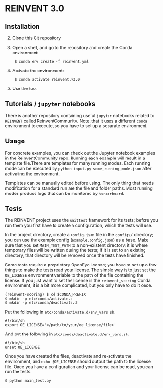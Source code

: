 REINVENT 3.0
=================================================================================================================


Installation
-------------


2. Clone this Git repository
3. Open a shell, and go to the repository and create the Conda environment:
   
        $ conda env create -f reinvent.yml

4. Activate the environment:
   
        $ conda activate reinvent.v3.0

5. Use the tool.
     

Tutorials / `jupyter` notebooks
-----
There is another repository containing useful `jupyter` notebooks related to `REINVENT` 
called [ReinventCommunity](https://github.com/MolecularAI/ReinventCommunity). Note, that it uses a
different `conda` environment to execute, so you have to set up a separate environment.


Usage
-----

For concrete examples, you can check out the Jupyter notebook examples in the ReinventCommunity repo.
Running each example will result in a template file.There are templates for many running modes. 
Each running mode can be executed by `python input.py some_running_mode.json` after activating the environment.
    
   Templates can be manually edited before using. The only thing that needs modification for a standard run are the file 
   and folder paths. Most running modes produce logs that can be monitored by `tensorboard`.


Tests 
-----
The REINVENT project uses the `unittest` framework for its tests; before you run them you first have to create a 
configuration, which the tests will use.

In the project directory, create a `config.json` file in the `configs/` directory; you can use the example 
config (`example.config.json`) as a base.  Make sure that you set `MAIN_TEST_PATH` to a non-existent directory; it
is where temporary files will be written during the tests; if it is set to an existing directory, that directory 
will be removed once the tests have finished.

Some tests require a proprietary OpenEye license; you have to set up a few things to make the tests read your
license.  The simple way is to just set the `OE_LICENSE` environment variable to the path of the file containing the
license.  If you just want to set the license in the `reinvent_scoring` Conda environment, it is a bit more complicated,
but you only have to do it once.

```
(reinvent-scoring) $ cd $CONDA_PREFIX
$ mkdir -p etc/conda/activate.d
$ mkdir -p etc/conda/deactivate.d
```

Put the following in `etc/conda/activate.d/env_vars.sh`.

```
#!/bin/sh
export OE_LICENSE='</path/to/your/oe_license/file>'
```

And put the following in `etc/conda/deactivate.d/env_vars.sh`.

```
#!/bin/sh
unset OE_LICENSE
```

Once you have created the files, deactivate and re-activate the environment, and `echo $OE_LICENSE` should output the
path to the license file.
Once you have a configuration and your license can be read, you can run the tests.

```
$ python main_test.py
```
